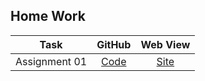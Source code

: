 ## Home Work
| Task | GitHub | Web View |
|:---:|:---:|:---:|
| Assignment 01 | <a href="https://github.com/tanviranindo/Pirple-Frontend-Fundamentals/blob/master/Homework%20Assignment%201/Homework%20Assignment%201.html">Code</a> | <a href="https://tanviranindo.github.io/Pirple-Frontend-Fundamentals/Homework%20Assignment%201/Homework%20Assignment%201.html">Site</a> |
